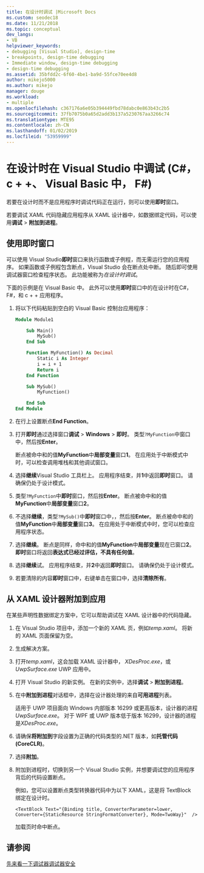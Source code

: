 ```yaml
---
title: 在设计时调试 |Microsoft Docs
ms.custom: seodec18
ms.date: 11/21/2018
ms.topic: conceptual
dev_langs:
- VB
helpviewer_keywords:
- debugging [Visual Studio], design-time
- breakpoints, design-time debugging
- Immediate window, design-time debugging
- design-time debugging
ms.assetid: 35bfdd2c-6f60-4be1-ba9d-55fce70ee4d8
author: mikejo5000
ms.author: mikejo
manager: douge
ms.workload:
- multiple
ms.openlocfilehash: c367176a6e05b394449fbd78dabc0e863b43c2b5
ms.sourcegitcommit: 37fb7075b0a65d2add3b137a5230767aa3266c74
ms.translationtype: MTE95
ms.contentlocale: zh-CN
ms.lasthandoff: 01/02/2019
ms.locfileid: "53959999"
---
```

# <a name="debug-at-design-time-in-visual-studio-c-c-visual-basic-f"></a>在设计时在 Visual Studio 中调试 (C#，c + +、 Visual Basic 中， F#)

若要在设计时而不是应用程序时调试代码正在运行，则可以使用**即时**窗口。 

若要调试 XAML 代码隐藏应用程序从 XAML 设计器中，如数据绑定代码，可以使用**调试** > **附加到进程**。
  
## <a name="use-the-immediate-window"></a>使用即时窗口  

可以使用 Visual Studio**即时**窗口来执行函数或子例程，而无需运行您的应用程序。 如果函数或子例程包含断点，Visual Studio 会在断点处中断。 随后即可使用调试器窗口检查程序状态。 此功能被称为*在设计时调试*。  

下面的示例是在 Visual Basic 中。 此外可以使用**即时**窗口中的在设计时在C#， F#，和 c + + 应用程序。

1. 将以下代码粘贴到空白的 Visual Basic 控制台应用程序：  
   
   ```vb  
   Module Module1
   
       Sub Main()
           MySub()
       End Sub
   
       Function MyFunction() As Decimal
           Static i As Integer
           i = i + 1
           Return i
       End Function
   
       Sub MySub()
           MyFunction()
   
       End Sub
   End Module
   ```  
   
1. 在行上设置断点**End Function**。  
   
1. 打开**即时**通过选择窗口**调试** > **Windows** > **即时**。 类型`?MyFunction`中窗口中，然后按**Enter**。   
   
   断点被命中和的值**MyFunction**中**局部变量**窗口**1**。 在应用处于中断模式中时，可以检查调用堆栈和其他调试窗口。 
   
1. 选择**继续**Visual Studio 工具栏上。 应用程序结束，并**1**中返回**即时**窗口。 请确保仍处于设计模式。  
   
1. 类型`?MyFunction`中**即时**窗口，然后按**Enter**。 断点被命中和的值**MyFunction**中**局部变量**窗口**2**。 
   
1. 不选择**继续**，类型`?MySub()`中**即时**窗口中，，然后按**Enter**。 断点被命中和的值**MyFunction**中**局部变量**窗口**3**。 在应用处于中断模式中时，您可以检查应用程序状态。 
   
1. 选择**继续**。 断点是同样，命中和的值**MyFunction**中**局部变量**现在已窗口**2**。 **即时**窗口将返回**表达式已经过评估，不具有任何值**。
   
1. 选择**继续**试。 应用程序结束，并**2**中返回**即时**窗口。 请确保仍处于设计模式。
   
1. 若要清除的内容**即时**窗口中，右键单击在窗口中，选择**清除所有**。 

## <a name="attach-to-an-app-from-the-xaml-designer"></a>从 XAML 设计器附加到应用

在某些声明性数据绑定方案中，它可以帮助调试在 XAML 设计器中的代码隐藏。

1. 在 Visual Studio 项目中，添加一个新的 XAML 页，例如*temp.xaml*。 将新的 XAML 页面保留为空。 
   
1. 生成解决方案。
   
1. 打开*temp.xaml*，这会加载 XAML 设计器中， *XDesProc.exe*，或*UwpSurface.exe* UWP 应用中。 
   
1. 打开 Visual Studio 的新实例。 在新的实例中，选择**调试** > **附加到进程**。 
   
1. 在中**附加到进程**对话框中，选择在设计器处理的来自**可用进程**列表。
   
   适用于 UWP 项目面向 Windows 内部版本 16299 或更高版本，设计器的进程*UwpSurface.exe*。 对于 WPF 或 UWP 版本低于版本 16299，设计器的进程是*XDesProc.exe*。
   
1. 请确保**将附加到**字段设置为正确的代码类型的.NET 版本，如**托管代码 (CoreCLR)**。 
   
1. 选择**附加**。
   
1. 附加到进程时，切换到另一个 Visual Studio 实例，并想要调试您的应用程序背后的代码设置断点。
   
   例如，您可以设置断点类型转换器代码中为以下 XAML，这是将 TextBlock 绑定在设计时。
   
    ```xaml
    <TextBlock Text="{Binding title, ConverterParameter=lower, Converter={StaticResource StringFormatConverter}, Mode=TwoWay}"  />
    ```
   加载页时命中断点。
  
## <a name="see-also"></a>请参阅  
 [先来看一下调试器](../debugger/debugger-feature-tour.md)[调试器安全](../debugger/debugger-security.md)   